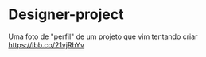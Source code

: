 # Designer-project
Uma foto de "perfil" de um projeto que vim tentando criar
https://ibb.co/21vjRhYv
